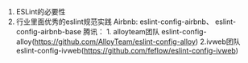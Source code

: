 1. ESLint的必要性
2. 行业里面优秀的eslint规范实践
    Airbnb: 
        eslint-config-airbnb、 eslint-config-airbnb-base
    腾讯：
        1. alloyteam团队  eslint-config-alloy(https://github.com/AlloyTeam/eslint-config-alloy)
        2.ivweb团队 eslint-config-ivweb(https://github.com/feflow/eslint-config-ivweb)
